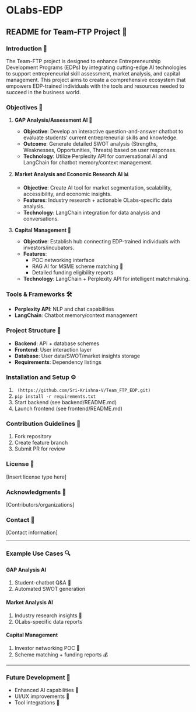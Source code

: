 # OLabs-EDP  
## README for Team-FTP Project 🚀

### Introduction 🌟  
The Team-FTP project is designed to enhance Entrepreneurship Development Programs (EDPs) by integrating cutting-edge AI technologies to support entrepreneurial skill assessment, market analysis, and capital management. This project aims to create a comprehensive ecosystem that empowers EDP-trained individuals with the tools and resources needed to succeed in the business world.

### Objectives 🎯

1. **GAP Analysis/Assessment AI 🤖**  
   - **Objective**: Develop an interactive question-and-answer chatbot to evaluate students' current entrepreneurial skills and knowledge.  
   - **Outcome**: Generate detailed SWOT analysis (Strengths, Weaknesses, Opportunities, Threats) based on user responses.  
   - **Technology**: Utilize Perplexity API for conversational AI and LangChain for chatbot memory/context management.

2. **Market Analysis and Economic Research AI 📊**  
   - **Objective**: Create AI tool for market segmentation, scalability, accessibility, and economic insights.  
   - **Features**: Industry research + actionable OLabs-specific data analysis.  
   - **Technology**: LangChain integration for data analysis and conversations.

3. **Capital Management 💼**  
   - **Objective**: Establish hub connecting EDP-trained individuals with investors/incubators.  
   - **Features**:  
     - POC networking interface  
     - RAG AI for MSME scheme matching 📑  
     - Detailed funding eligibility reports  
   - **Technology**: LangChain + Perplexity API for intelligent matchmaking.

### Tools & Frameworks 🛠️  
- **Perplexity API**: NLP and chat capabilities  
- **LangChain**: Chatbot memory/context management  

### Project Structure 📂  
- **Backend**: API + database schemes  
- **Frontend**: User interaction layer  
- **Database**: User data/SWOT/market insights storage  
- **Requirements**: Dependency listings  

### Installation and Setup ⚙️  
1. ` (https://github.com/Sri-Krishna-V/Team_FTP_EDP.git)`  
2. `pip install -r requirements.txt`  
3. Start backend (see backend/README.md)  
4. Launch frontend (see frontend/README.md)  

### Contribution Guidelines 🤝  
1. Fork repository  
2. Create feature branch  
3. Submit PR for review  

### License 📄  
[Insert license type here]  

### Acknowledgments 🙏  
[Contributors/organizations]  

### Contact 📧  
[Contact information]  

---

### Example Use Cases 🔍  

#### GAP Analysis AI  
1. Student-chatbot Q&A 💬  
2. Automated SWOT generation  

#### Market Analysis AI  
1. Industry research insights 🔎  
2. OLabs-specific data reports  

#### Capital Management  
1. Investor networking POC 🤝  
2. Scheme matching + funding reports 💰  

---

### Future Development 🔮  
- Enhanced AI capabilities 🧠  
- UI/UX improvements 🎨  
- Tool integrations 🔗  
